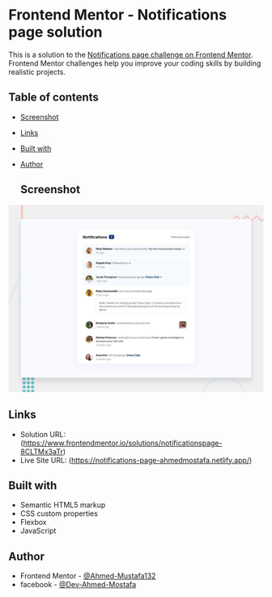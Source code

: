 # Frontend Mentor - Notifications page solution

This is a solution to the [Notifications page challenge on Frontend Mentor](https://www.frontendmentor.io/challenges/notifications-page-DqK5QAmKbC). Frontend Mentor challenges help you improve your coding skills by building realistic projects. 
## Table of contents
- [Screenshot](#Screenshot)
- [Links](#links)
- [Built with](#built-with)
- [Author](#author)


  ## Screenshot

<img src="./design/desktop-preview.jpg" alt="img" >



## Links

- Solution URL: (https://www.frontendmentor.io/solutions/notificationspage-8CLTMx3aTr)
- Live Site URL: (https://notifications-page-ahmedmostafa.netlify.app/)

## Built with

- Semantic HTML5 markup
- CSS custom properties
- Flexbox
- JavaScript


## Author

- Frontend Mentor - [@Ahmed-Mustafa132](https://www.frontendmentor.io/profile/Ahmed-Mustafa132)
- facebook - [@Dev-Ahmed-Mostafa](https://www.facebook.com/profile.php?id=100009378908202)
